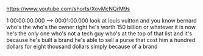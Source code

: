 https://www.youtube.com/shorts/XovMcNQrM9s

1 00:00:00.000 --\> 00:01:00.000 look at louis vuitton and you know
bernard who's the who's the owner right he's worth 150 billion or
whatever it is now he's the only one who's not a tech guy who's at the
top of that list and it's because he's built a brand he's able to sell a
purse that cost him a hundred dollars for eight thousand dollars simply
because of a brand
